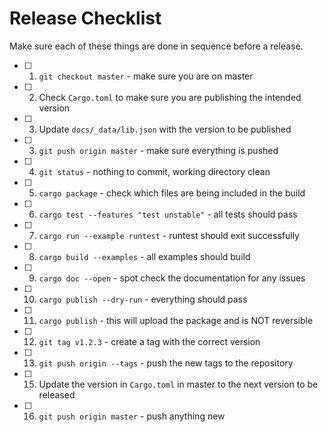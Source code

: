 # Release Checklist

Make sure each of these things are done in sequence before a release.

- [ ] 1. `git checkout master` - make sure you are on master
- [ ] 2. Check `Cargo.toml` to make sure you are publishing the intended version
- [ ] 3. Update `docs/_data/lib.json` with the version to be published
- [ ] 3. `git push origin master` -  make sure everything is pushed
- [ ] 4. `git status` - nothing to commit, working directory clean
- [ ] 5. `cargo package` - check which files are being included in the build
- [ ] 6. `cargo test --features "test unstable"` - all tests should pass
- [ ] 7. `cargo run --example runtest` - runtest should exit successfully
- [ ] 8. `cargo build --examples` - all examples should build
- [ ] 9. `cargo doc --open` - spot check the documentation for any issues
- [ ] 10. `cargo publish --dry-run` - everything should pass
- [ ] 11. `cargo publish` - this will upload the package and is NOT reversible
- [ ] 12. `git tag v1.2.3` - create a tag with the correct version
- [ ] 13. `git push origin --tags` - push the new tags to the repository
- [ ] 15. Update the version in `Cargo.toml` in master to the next version to be released
- [ ] 16. `git push origin master` - push anything new
